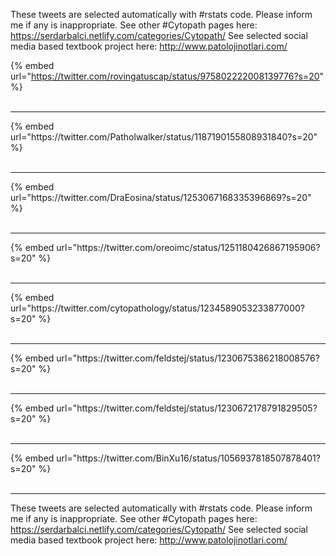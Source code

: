 

These tweets are selected automatically with #rstats code. Please inform me if any is inappropriate.
See other #Cytopath pages here: https://serdarbalci.netlify.com/categories/Cytopath/ 
See selected social media based textbook project here: http://www.patolojinotlari.com/

{% embed url="https://twitter.com/rovingatuscap/status/975802222008139776?s=20" %}<br>
<br>
<hr>
{% embed url="https://twitter.com/Patholwalker/status/1187190155808931840?s=20" %}<br>
<br>
<hr>
{% embed url="https://twitter.com/DraEosina/status/1253067168335396869?s=20" %}<br>
<br>
<hr>
{% embed url="https://twitter.com/oreoimc/status/1251180426867195906?s=20" %}<br>
<br>
<hr>
{% embed url="https://twitter.com/cytopathology/status/1234589053233877000?s=20" %}<br>
<br>
<hr>
{% embed url="https://twitter.com/feldstej/status/1230675386218008576?s=20" %}<br>
<br>
<hr>
{% embed url="https://twitter.com/feldstej/status/1230672178791829505?s=20" %}<br>
<br>
<hr>
{% embed url="https://twitter.com/BinXu16/status/1056937818507878401?s=20" %}<br>
<br>
<hr>


These tweets are selected automatically with #rstats code. Please inform me if any is inappropriate.
See other #Cytopath pages here: https://serdarbalci.netlify.com/categories/Cytopath/ 
See selected social media based textbook project here: http://www.patolojinotlari.com/
